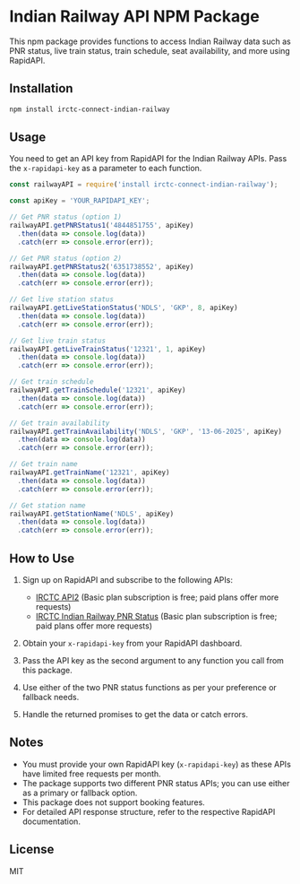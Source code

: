 # Indian Railway API NPM Package

This npm package provides functions to access Indian Railway data such as PNR status, live train status, train schedule, seat availability, and more using RapidAPI.

## Installation

```bash
npm install irctc-connect-indian-railway
```

## Usage

You need to get an API key from RapidAPI for the Indian Railway APIs. Pass the `x-rapidapi-key` as a parameter to each function.

```javascript
const railwayAPI = require('install irctc-connect-indian-railway');

const apiKey = 'YOUR_RAPIDAPI_KEY';

// Get PNR status (option 1)
railwayAPI.getPNRStatus1('4844851755', apiKey)
  .then(data => console.log(data))
  .catch(err => console.error(err));

// Get PNR status (option 2)
railwayAPI.getPNRStatus2('6351738552', apiKey)
  .then(data => console.log(data))
  .catch(err => console.error(err));

// Get live station status
railwayAPI.getLiveStationStatus('NDLS', 'GKP', 8, apiKey)
  .then(data => console.log(data))
  .catch(err => console.error(err));

// Get live train status
railwayAPI.getLiveTrainStatus('12321', 1, apiKey)
  .then(data => console.log(data))
  .catch(err => console.error(err));

// Get train schedule
railwayAPI.getTrainSchedule('12321', apiKey)
  .then(data => console.log(data))
  .catch(err => console.error(err));

// Get train availability
railwayAPI.getTrainAvailability('NDLS', 'GKP', '13-06-2025', apiKey)
  .then(data => console.log(data))
  .catch(err => console.error(err));

// Get train name
railwayAPI.getTrainName('12321', apiKey)
  .then(data => console.log(data))
  .catch(err => console.error(err));

// Get station name
railwayAPI.getStationName('NDLS', apiKey)
  .then(data => console.log(data))
  .catch(err => console.error(err));
```

## How to Use

1. Sign up on RapidAPI and subscribe to the following APIs:
   - [IRCTC API2](https://rapidapi.com/prayansil11/api/irctc-api2) (Basic plan subscription is free; paid plans offer more requests)
   - [IRCTC Indian Railway PNR Status](https://rapidapi.com/amiteshgupta/api/irctc-indian-railway-pnr-status) (Basic plan subscription is free; paid plans offer more requests)

2. Obtain your `x-rapidapi-key` from your RapidAPI dashboard.

3. Pass the API key as the second argument to any function you call from this package.

4. Use either of the two PNR status functions as per your preference or fallback needs.

5. Handle the returned promises to get the data or catch errors.

## Notes

- You must provide your own RapidAPI key (`x-rapidapi-key`) as these APIs have limited free requests per month.
- The package supports two different PNR status APIs; you can use either as a primary or fallback option.
- This package does not support booking features.
- For detailed API response structure, refer to the respective RapidAPI documentation.

## License

MIT

